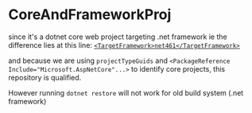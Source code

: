 # CoreAndFrameworkProj

since it's a dotnet core web project targeting .net framework
ie the difference lies at this line: [`<TargetFramework>net461</TargetFramework>`](https://github.com/watashiSHUN/CoreAndFrameworkProj/blob/master/CoreAndFrameworkProj/CoreAndFrameworkProj.csproj#L4)

and because we are using `projectTypeGuids` and `<PackageReference Include="Microsoft.AspNetCore"...>` to
identify core projects, this repository is qualified.

However running `dotnet restore` will not work for old build system (.net framework)
